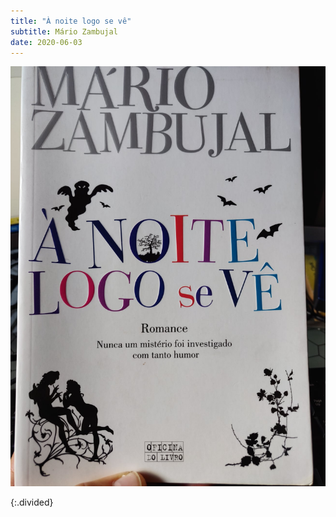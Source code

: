 ```yaml
---
title: "À noite logo se vê"
subtitle: Mário Zambujal
date: 2020-06-03
---
```


![À noite logo se vê](assets/images/bk_1.jpg)

   
{:.divided}